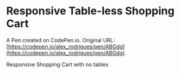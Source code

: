 # Responsive Table-less Shopping Cart

A Pen created on CodePen.io. Original URL: [https://codepen.io/alex_rodrigues/pen/ABGdg](https://codepen.io/alex_rodrigues/pen/ABGdg).

Responsive Shopping Cart with no tables
